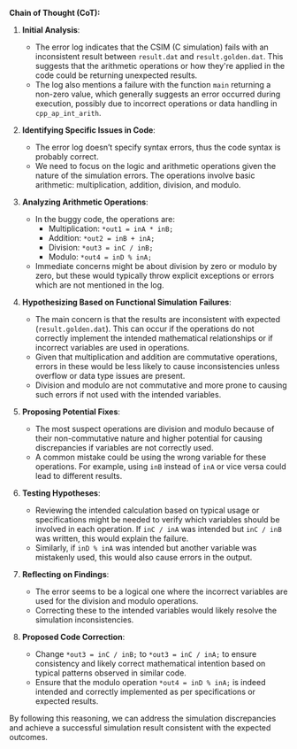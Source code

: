 **Chain of Thought (CoT):**

1. **Initial Analysis**:
   - The error log indicates that the CSIM (C simulation) fails with an inconsistent result between `result.dat` and `result.golden.dat`. This suggests that the arithmetic operations or how they're applied in the code could be returning unexpected results. 
   - The log also mentions a failure with the function `main` returning a non-zero value, which generally suggests an error occurred during execution, possibly due to incorrect operations or data handling in `cpp_ap_int_arith`.

2. **Identifying Specific Issues in Code**:
   - The error log doesn’t specify syntax errors, thus the code syntax is probably correct.
   - We need to focus on the logic and arithmetic operations given the nature of the simulation errors. The operations involve basic arithmetic: multiplication, addition, division, and modulo.

3. **Analyzing Arithmetic Operations**:
   - In the buggy code, the operations are:
     - Multiplication: `*out1 = inA * inB;`
     - Addition: `*out2 = inB + inA;`
     - Division: `*out3 = inC / inB;`
     - Modulo: `*out4 = inD % inA;`
   - Immediate concerns might be about division by zero or modulo by zero, but these would typically throw explicit exceptions or errors which are not mentioned in the log.

4. **Hypothesizing Based on Functional Simulation Failures**:
   - The main concern is that the results are inconsistent with expected (`result.golden.dat`). This can occur if the operations do not correctly implement the intended mathematical relationships or if incorrect variables are used in operations.
   - Given that multiplication and addition are commutative operations, errors in these would be less likely to cause inconsistencies unless overflow or data type issues are present.
   - Division and modulo are not commutative and more prone to causing such errors if not used with the intended variables.

5. **Proposing Potential Fixes**:
   - The most suspect operations are division and modulo because of their non-commutative nature and higher potential for causing discrepancies if variables are not correctly used.
   - A common mistake could be using the wrong variable for these operations. For example, using `inB` instead of `inA` or vice versa could lead to different results.

6. **Testing Hypotheses**:
   - Reviewing the intended calculation based on typical usage or specifications might be needed to verify which variables should be involved in each operation. If `inC / inA` was intended but `inC / inB` was written, this would explain the failure.
   - Similarly, if `inD % inA` was intended but another variable was mistakenly used, this would also cause errors in the output.

7. **Reflecting on Findings**:
   - The error seems to be a logical one where the incorrect variables are used for the division and modulo operations.
   - Correcting these to the intended variables would likely resolve the simulation inconsistencies.

8. **Proposed Code Correction**:
   - Change `*out3 = inC / inB;` to `*out3 = inC / inA;` to ensure consistency and likely correct mathematical intention based on typical patterns observed in similar code.
   - Ensure that the modulo operation `*out4 = inD % inA;` is indeed intended and correctly implemented as per specifications or expected results.

By following this reasoning, we can address the simulation discrepancies and achieve a successful simulation result consistent with the expected outcomes.